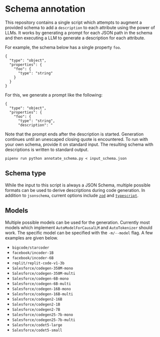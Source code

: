 # Schema annotation

This repository contains a single script which attempts to augment a provided schema to add a `description` to each attribute using the power of LLMs.
It works by generating a prompt for each JSON path in the schema and then executing a LLM to generate a description for each attribute.


For example, the schema below has a single property `foo`.

    {
      "type": "object",
      "properties": {
        "foo": {
          "type": "string"
        }
      }
    }

For this, we generate a prompt like the following:

    {
      "type": "object",
      "properties": {
        "foo": {
          "type": "string",
          "description": "

Note that the prompt ends after the description is started.
Generation continues until an unescaped closing quote is encountered.
To run with your own schema, provide it on standard input.
The resulting schema with descriptions is written to standard output.

    pipenv run python annotate_schema.py < input_schema.json

## Schema type

While the input to this script is always a JSON Schema, multiple possible formats can be used to derive descriptions during code generation.
In addition to `jsonschema`, current options include [`zod`](https://zod.dev/) and [`typescript`](https://www.typescriptlang.org/docs/handbook/2/objects.html).

## Models

Multiple possible models can be used for the generation.
Currently most models which implement `AutoModelForCausalLM` and `AutoTokenizer` should work.
The specific model can be specified with the `-m/--model` flag.
A few examples are given below.

- `bigcode/starcoder`
- `facebook/incoder-1B`
- `facebook/incoder-6B`
- `replit/replit-code-v1-3b`
- `Salesforce/codegen-350M-mono`
- `Salesforce/codegen-350M-multi`
- `Salesforce/codegen-6B-mono`
- `Salesforce/codegen-6B-multi`
- `Salesforce/codegen-16B-mono`
- `Salesforce/codegen-16B-multi`
- `Salesforce/codegen2-16B`
- `Salesforce/codegen2-1B`
- `Salesforce/codegen2-7B`
- `Salesforce/codegen25-7b-mono`
- `Salesforce/codegen25-7b-multi`
- `Salesforce/codet5-large`
- `Salesforce/codet5-small`
